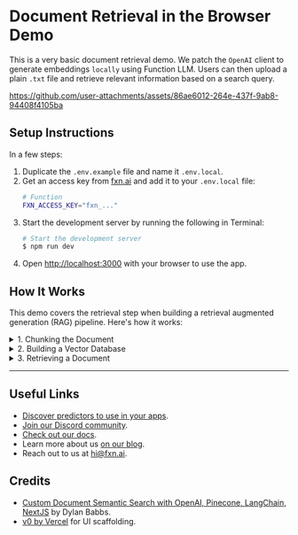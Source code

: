 # Document Retrieval in the Browser Demo
This is a very basic document retrieval demo. We patch the `OpenAI` client to generate embeddings `locally` using Function LLM. Users can then upload a plain `.txt` file and retrieve relevant information based on a search query.

https://github.com/user-attachments/assets/86ae6012-264e-437f-9ab8-94408f4105ba

## Setup Instructions
In a few steps:

1. Duplicate the `.env.example` file and name it `.env.local`.
2. Get an access key from [fxn.ai](https://fxn.ai/settings/developer) and add it to your `.env.local` file:
    ```bash
    # Function
    FXN_ACCESS_KEY="fxn_..."
    ```
3. Start the development server by running the following in Terminal:
    ```bash
    # Start the development server
    $ npm run dev
    ```
4. Open [http://localhost:3000](http://localhost:3000) with your browser to use the app.

## How It Works
This demo covers the retrieval step when building a retrieval augmented generation (RAG) pipeline.
Here's how it works:

<details>
  <summary>1. Chunking the Document</summary>
  When the user uploads a document, we break it into chunks of text. Each chunk will form the smallest unit 
  of knowledge that the AI model can help us retrieve. We split the document into chunks by punctuation 
  (periods and question marks):
  ```js
  // When a document is uploaded, we chunk it up
  const chunks = splitDocument({ document });
  setChunks(chunks);
  ```

  > [!TIP]
  > In production systems, you might opt for using advanced chunking algorithms from LLM libraries
  > like Langchain or LlamaIndex.
</details>

<details>
  <summary>2. Building a Vector Database</summary>
  When the user enters their first query, we check whether our vector database has been created. In our case, our 
  vector database is simply an array of OpenAI embeddings, each mapping to a chunk of the uploaded document from the 
  previous step:
  ```js
  // When a prompt is entered, we make sure we've populated our vector database
  if (!database) {
    const documentEmbedding = await openai.embeddings.create({
      model: "@nomic/nomic-embed-text-v1.5-quant",
      input: chunks.map(chunk => `search_document: ${chunk}`)
    });
    database = documentEmbedding.data;
  }
  ```

  > [!TIP]
  > In production systems, you might opt for using a hosted vector database like Weaviate or MongoDB.
</details>

<details>
  <summary>3. Retrieving a Document</summary>
  When the user enters a query, we generate an embedding from their text then find the closest embedding in our 
  vector database. The closest embedding will correspond to a chunk of the uploaded document.
  ```js
  // When the user enters a query, we first embed it...
  const { data: [queryEmbedding] } = await openai.embeddings.create({
    model: "@nomic/nomic-embed-text-v1.5-quant",
    input: `search_query: ${query}`
  });
  // Then we find the closest match in our vector database
  const resultChunkEmbedding = findClosestEmbedding({ query: queryEmbedding, database });
  const resultChunk = chunks[resultChunkEmbedding.index];
  ```
</details>

___

## Useful Links
- [Discover predictors to use in your apps](https://fxn.ai/explore).
- [Join our Discord community](https://fxn.ai/community).
- [Check out our docs](https://docs.fxn.ai).
- Learn more about us [on our blog](https://blog.fxn.ai).
- Reach out to us at [hi@fxn.ai](mailto:hi@fxn.ai).

## Credits
- [Custom Document Semantic Search with OpenAI, Pinecone, LangChain, NextJS](https://github.com/dbabbs/semantic-search-openai-nextjs-sample/tree/master) by Dylan Babbs.
- [v0 by Vercel](https://v0.dev) for UI scaffolding.
